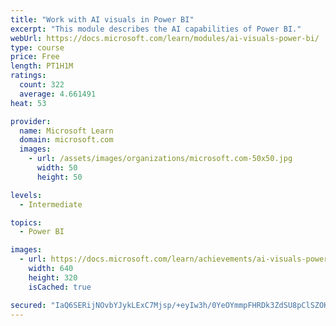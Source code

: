 ```yaml
---
title: "Work with AI visuals in Power BI"
excerpt: "This module describes the AI capabilities of Power BI."
webUrl: https://docs.microsoft.com/learn/modules/ai-visuals-power-bi/
type: course
price: Free
length: PT1H1M
ratings:
  count: 322
  average: 4.661491
heat: 53

provider:
  name: Microsoft Learn
  domain: microsoft.com
  images:
    - url: /assets/images/organizations/microsoft.com-50x50.jpg
      width: 50
      height: 50

levels:
  - Intermediate

topics:
  - Power BI

images:
  - url: https://docs.microsoft.com/learn/achievements/ai-visuals-power-bi-social.png
    width: 640
    height: 320
    isCached: true

secured: "IaQ6SERijNOvbYJykLExC7Mjsp/+eyIw3h/0YeOYmmpFHRDk3ZdSU8pClSZOKh4v9n7jEFDfmyLPwQFfb3O3YQszJESxHKspvDyDz1f4dOxd95plODacR92OOdg3hKKAdVLSzxOkgZ1cjQQCZe0Xw76gtNpQWTMGAwuxCipuiteYSSxDMtIJw9TLc7QabQIfrJJosEyh1V4QA7qJpt7n7gKkqSjbXbZ7PUES7NHxnWIY7B2deHxipRkPGhLnPgAzviX50Avph4ynM4+oKrwIii5XlMScLWE2B/ir6JMeptbOC6Ccfsndf3mCgQg2c7hK59/zQNuLM6CV0b78gzOjZ4abe0jls9y5fFjGArqMHzFMsWuTTy8a4jO76GA7KwNe7LVvqSKRIvvANWMe/XbmoROCmZLQMkqqPJNpVmmBqP8=;pW6WAR16mNoLnjEAHWK0zg=="
---
```


